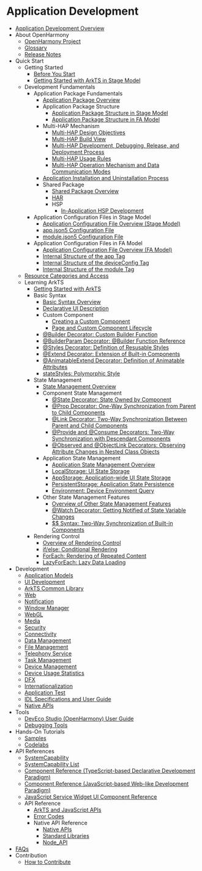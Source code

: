 # Application Development

- [Application Development Overview](application-dev-guide.md)
- About OpenHarmony
  - [OpenHarmony Project](../OpenHarmony-Overview.md)
  - [Glossary](../glossary.md)
  - [Release Notes](../release-notes/Readme.md)
- Quick Start
  - Getting Started
    - [Before You Start](quick-start/start-overview.md)
    - [Getting Started with ArkTS in Stage Model](quick-start/start-with-ets-stage.md)
  - Development Fundamentals
    - Application Package Fundamentals
      - [Application Package Overview](quick-start/application-package-overview.md)
      - Application Package Structure
        - [Application Package Structure in Stage Model](quick-start/application-package-structure-stage.md)
        - [Application Package Structure in FA Model](quick-start/application-package-structure-fa.md)
      - Multi-HAP Mechanism
        - [Multi-HAP Design Objectives](quick-start/multi-hap-objective.md)
        - [Multi-HAP Build View](quick-start/multi-hap-build-view.md)
        - [Multi-HAP Development, Debugging, Release, and Deployment Process](quick-start/multi-hap-release-deployment.md)
        - [Multi-HAP Usage Rules](quick-start/multi-hap-rules.md)
        - [Multi-HAP Operation Mechanism and Data Communication Modes](quick-start/multi-hap-principles.md)
      - [Application Installation and Uninstallation Process](quick-start/application-package-install-uninstall.md)
      - Shared Package
        - [Shared Package Overview](quick-start/shared-guide.md)
        - [HAR](quick-start/har-package.md)
        - HSP
          - [In-Application HSP Development](quick-start/in-app-hsp.md)
    - Application Configuration Files in Stage Model
      - [Application Configuration File Overview (Stage Model)](quick-start/application-configuration-file-overview-stage.md)
      - [app.json5 Configuration File](quick-start/app-configuration-file.md)
      - [module.json5 Configuration File](quick-start/module-configuration-file.md)
    - Application Configuration Files in FA Model
      - [Application Configuration File Overview (FA Model)](quick-start/application-configuration-file-overview-fa.md)
      - [Internal Structure of the app Tag](quick-start/app-structure.md)
      - [Internal Structure of the deviceConfig Tag](quick-start/deviceconfig-structure.md)
      - [Internal Structure of the module Tag](quick-start/module-structure.md)
  - [Resource Categories and Access](quick-start/resource-categories-and-access.md)
  - Learning ArkTS
    - [Getting Started with ArkTS](quick-start/arkts-get-started.md)
    - Basic Syntax
      - [Basic Syntax Overview](quick-start/arkts-basic-syntax-overview.md)
      - [Declarative UI Description](quick-start/arkts-declarative-ui-description.md)
      - Custom Component
        - [Creating a Custom Component](quick-start/arkts-create-custom-components.md)
        - [Page and Custom Component Lifecycle](quick-start/arkts-page-custom-components-lifecycle.md)
      - [\@Builder Decorator: Custom Builder Function](quick-start/arkts-builder.md)
      - [\@BuilderParam Decorator: \@Builder Function Reference](quick-start/arkts-builderparam.md)
      - [\@Styles Decorator: Definition of Resusable Styles](quick-start/arkts-style.md)
      - [\@Extend Decorator: Extension of Built-in Components](quick-start/arkts-extend.md)
      - [\@AnimatableExtend Decorator: Definition of Animatable Attributes](quick-start/arkts-animatable-extend.md)
      - [stateStyles: Polymorphic Style](quick-start/arkts-statestyles.md)
    - State Management
      - [State Management Overview](quick-start/arkts-state-management-overview.md)
      - Component State Management
        - [\@State Decorator: State Owned by Component](quick-start/arkts-state.md)
        - [\@Prop Decorator: One-Way Synchronization from Parent to Child Components](quick-start/arkts-prop.md)
        - [\@Link Decorator: Two-Way Synchronization Between Parent and Child Components](quick-start/arkts-link.md)
        - [\@Provide and \@Consume Decorators: Two-Way Synchronization with Descendant Components](quick-start/arkts-provide-and-consume.md)
        - [\@Observed and \@ObjectLink Decorators: Observing Attribute Changes in Nested Class Objects](quick-start/arkts-observed-and-objectlink.md)
      - Application State Management
        - [Application State Management Overview](quick-start/arkts-application-state-management-overview.md)
        - [LocalStorage: UI State Storage](quick-start/arkts-localstorage.md)
        - [AppStorage: Application-wide UI State Storage](quick-start/arkts-appstorage.md)
        - [PersistentStorage: Application State Persistence](quick-start/arkts-persiststorage.md)
        - [Environment: Device Environment Query](quick-start/arkts-environment.md)
      - Other State Management Features
        - [Overview of Other State Management Features](quick-start/arkts-other-state-mgmt-functions-overview.md)
        - [\@Watch Decorator: Getting Notified of State Variable Changes](quick-start/arkts-watch.md)
        - [$$ Syntax: Two-Way Synchronization of Built-in Components](quick-start/arkts-two-way-sync.md)
    - Rendering Control
      - [Overview of Rendering Control](quick-start/arkts-rendering-control-overview.md)
      - [if/else: Conditional Rendering](quick-start/arkts-rendering-control-ifelse.md)
      - [ForEach: Rendering of Repeated Content](quick-start/arkts-rendering-control-foreach.md)
      - [LazyForEach: Lazy Data Loading](quick-start/arkts-rendering-control-lazyforeach.md)
- Development
  - [Application Models](application-models/Readme-EN.md)
  - [UI Development](ui/Readme-EN.md)
  - [ArkTS Common Library](arkts-utils/Readme-EN.md)
  - [Web](web/Readme-EN.md)
  - [Notification](notification/Readme-EN.md)
  - [Window Manager](windowmanager/Readme-EN.md)
  - [WebGL](webgl/Readme-EN.md)
  - [Media](media/Readme-EN.md)
  - [Security](security/Readme-EN.md)
  - [Connectivity](connectivity/Readme-EN.md)
  - [Data Management](database/Readme-EN.md)
  - [File Management](file-management/Readme-EN.md)
  - [Telephony Service](telephony/Readme-EN.md)
  - [Task Management](task-management/Readme-EN.md)
  - [Device Management](device/Readme-EN.md)
  - [Device Usage Statistics](device-usage-statistics/Readme-EN.md)
  - [DFX](dfx/Readme-EN.md)
  - [Internationalization](internationalization/Readme-EN.md)
  - [Application Test](application-test/Readme-EN.md)
  - [IDL Specifications and User Guide](IDL/idl-guidelines.md)
  - [Native APIs](napi/Readme-EN.md)
- Tools
  - [DevEco Studio (OpenHarmony) User Guide](quick-start/deveco-studio-user-guide-for-openharmony.md)
  - [Debugging Tools](tools/Readme-EN.md)
- Hands-On Tutorials
  - [Samples](https://gitee.com/openharmony/applications_app_samples/blob/master/README.md)
  - [Codelabs](https://gitee.com/openharmony/codelabs/tree/master)
- API References
  - [SystemCapability](reference/syscap.md)
  - [SystemCapability List](reference/syscap-list.md)
  - [Component Reference (TypeScript-based Declarative Development Paradigm)](reference/arkui-ts/Readme-EN.md)
  - [Component Reference (JavaScript-based Web-like Development Paradigm)](reference/arkui-js/Readme-EN.md)
  - [JavaScript Service Widget UI Component Reference](reference/js-service-widget-ui/Readme-EN.md)
  - API Reference
    - [ArkTS and JavaScript APIs](reference/apis/Readme-EN.md)
    - [Error Codes](reference/errorcodes/Readme-EN.md)
    - Native API Reference
      - [Native APIs](reference/native-apis/Readme-EN.md)
      - [Standard Libraries](reference/native-lib/third_party_libc/musl.md)
      - [Node_API](reference/native-lib/third_party_napi/napi.md)
- [FAQs](faqs/Readme-EN.md)
- Contribution
  - [How to Contribute](../contribute/documentation-contribution.md)
